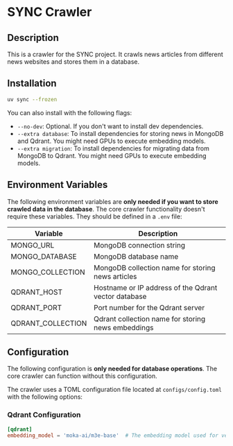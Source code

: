 # SYNC Crawler

## Description

This is a crawler for the SYNC project. It crawls news articles from different news websites and stores them in a database.

## Installation

```bash
uv sync --frozen
```

You can also install with the following flags:

* `--no-dev`: Optional. If you don't want to install dev dependencies.
* `--extra database`: To install dependencies for storing news in MongoDB and Qdrant. You might need GPUs to execute embedding models.
* `--extra migration`: To install dependencies for migrating data from MongoDB to Qdrant. You might need GPUs to execute embedding models.

## Environment Variables

The following environment variables are **only needed if you want to store crawled data in the database**. The core crawler functionality doesn't require these variables. They should be defined in a `.env` file:

| Variable          | Description                                          |
| ----------------- | ---------------------------------------------------- |
| MONGO_URL         | MongoDB connection string                            |
| MONGO_DATABASE    | MongoDB database name                                |
| MONGO_COLLECTION  | MongoDB collection name for storing news articles    |
| QDRANT_HOST       | Hostname or IP address of the Qdrant vector database |
| QDRANT_PORT       | Port number for the Qdrant server                    |
| QDRANT_COLLECTION | Qdrant collection name for storing news embeddings   |

## Configuration

The following configuration is **only needed for database operations**. The core crawler can function without this configuration.

The crawler uses a TOML configuration file located at `configs/config.toml` with the following options:

### Qdrant Configuration

```toml
[qdrant]
embedding_model = 'moka-ai/m3e-base'  # The embedding model used for vectorizing news content
```
